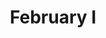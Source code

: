 ---
title: February I
materials: Ink sketch
dimensions: 11 x 15
price:
date_completed:

image:
  url: 'february-i.jpg'
  width:
  height:

---